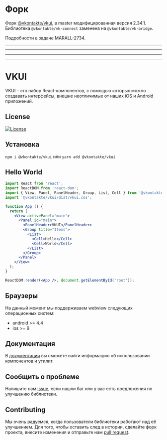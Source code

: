 # Форк

Форк [@vkontakte/vkui](https://github.com/VKCOM/VKUI), в master модифицированная версия 2.34.1.  
Библиотека `@vkontakte/vk-connect` заменена на `@vkontakte/vk-bridge`.

Подробности в задаче MARALL-2734.

-----------------------------------------------------------
-----------------------------------------------------------
-----------------------------------------------------------
-----------------------------------------------------------

# VKUI

VKUI – это набор React-компонентов, с помощью которых можно создавать интерфейсы, 
внешне неотличимые от наших iOS и Android приложений.

## License

[![License](https://img.shields.io/github/license/VKCOM/VKUI.svg)](https://github.com/VKCOM/VKUI/blob/master/LICENSE)  

## Установка

`npm i @vkontakte/vkui` или `yarn add @vkontakte/vkui`

## Hello World

```jsx static
import React from 'react';
import ReactDOM from 'react-dom';
import { View, Panel, PanelHeader, Group, List, Cell } from '@vkontakte/vkui';
import '@vkontakte/vkui/dist/vkui.css';

function App () {
  return (
    <View activePanel="main">
      <Panel id="main">
        <PanelHeader>VKUI</PanelHeader>
        <Group title="Items">
          <List>
            <Cell>Hello</Cell>
            <Cell>World</Cell>
          </List>
        </Group>
      </Panel>
    </View>
  );
}

ReactDOM.render(<App />, document.getElementById('root'));
```

## Браузеры

На данный момент мы поддерживаем webview следующих операционных систем:
* android >= 4.4
* ios >= 9

## Документация

В [документации](https://vkcom.github.io/vkui-styleguide/) вы сможете найти информацию об использовании компонентов и утилит.

## Сообщить о проблеме

Напишите нам [issue](https://github.com/VKCOM/VKUI/issues), если нашли баг или у вас есть предложения по улучшению библиотеки.

## Contributing

Мы очень радуемся, когда пользователи библиотеки работают над её улучшением. Для того, чтобы оставить след в 
истории, сделайте форк проекта, внесите изменения и отправьте нам [pull request](https://github.com/VKCOM/VKUI/pulls).  





